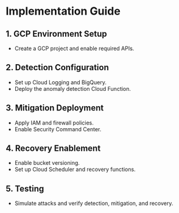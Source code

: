 # Implementation Guide

## 1. GCP Environment Setup
- Create a GCP project and enable required APIs.

## 2. Detection Configuration
- Set up Cloud Logging and BigQuery.
- Deploy the anomaly detection Cloud Function.

## 3. Mitigation Deployment
- Apply IAM and firewall policies.
- Enable Security Command Center.

## 4. Recovery Enablement
- Enable bucket versioning.
- Set up Cloud Scheduler and recovery functions.

## 5. Testing
- Simulate attacks and verify detection, mitigation, and recovery.
